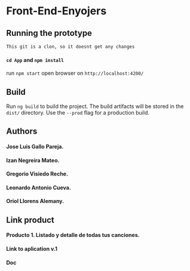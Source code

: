# Front-End-Enyojers

## Running the prototype 

``This git is a clon, so it doesnt get any changes``
#### ``cd App`` and ``npm install``
run ``npm start``
open browser on ``http://localhost:4200/``

## Build
Run ``ng build`` to build the project. The build artifacts will be stored in the ``dist/`` directory. Use the ``--prod`` flag for a production build.

## Authors
#### Jose Luis Gallo Pareja.
#### Izan Negreira Mateo.
#### Gregorio Visiedo Reche.
#### Leonardo Antonio Cueva.
#### Oriol Llorens Alemany.

## Link product
#### Producto 1. Listado y detalle de todas tus canciones.
#### Link to aplication v.1
#### Doc 
